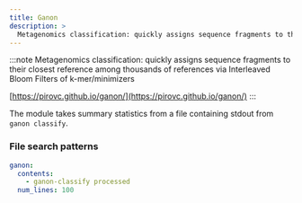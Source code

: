 ```yaml
---
title: Ganon
description: >
  Metagenomics classification: quickly assigns sequence fragments to their closest reference among thousands of references via Interleaved Bloom Filters of k-mer/minimizers
---
```


<!--
~~~~~ DO NOT EDIT ~~~~~
This file is autogenerated from the MultiQC module python docstring.
Do not edit the markdown, it will be overwritten.

File path for the source of this content: multiqc/modules/ganon/ganon.py
~~~~~~~~~~~~~~~~~~~~~~~
-->

:::note
Metagenomics classification: quickly assigns sequence fragments to their closest reference among thousands of references via Interleaved Bloom Filters of k-mer/minimizers

[https://pirovc.github.io/ganon/](https://pirovc.github.io/ganon/)
:::

The module takes summary statistics from a file containing stdout from `ganon classify`.

### File search patterns

```yaml
ganon:
  contents:
    - ganon-classify processed
  num_lines: 100
```
